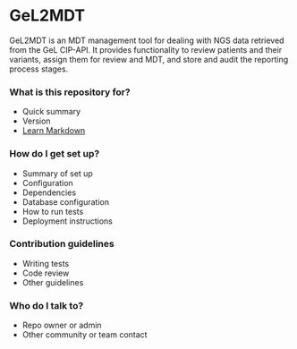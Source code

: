 # GeL2MDT #

GeL2MDT is an MDT management tool for dealing with NGS data retrieved from the GeL CIP-API.
It provides functionality to review patients and their variants, assign them for review and MDT, and store and audit the reporting process stages.

### What is this repository for? ###

* Quick summary
* Version
* [Learn Markdown](https://bitbucket.org/tutorials/markdowndemo)

### How do I get set up? ###

* Summary of set up
* Configuration
* Dependencies
* Database configuration
* How to run tests
* Deployment instructions

### Contribution guidelines ###

* Writing tests
* Code review
* Other guidelines

### Who do I talk to? ###

* Repo owner or admin
* Other community or team contact